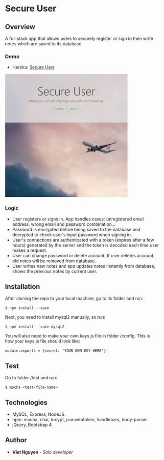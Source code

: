 # Secure User

## Overview
A full stack app that allows users to securely register or sign in then write notes which are saved to its database.

### Demo
* Heroku: [Secure User](https://viet-secure-user.herokuapp.com/)
<img src="https://github.com/nguyendviet/Secure-User/blob/master/github.png" width="400"/>

### Logic
* User registers or signs in. App handles cases: unregistered email address, wrong email and password combination...
* Password is encrypted before being saved to the database and decrypted to check user's input password when signing in.
* User's connections are authenticated with a token (expires after a few hours) generated by the server and the token is decoded each time user makes a request.
* User can change password or delete account. If user deletes account, old notes will be removed from database.
* User writes new notes and app updates notes instantly from database, shows the previous notes by current user.

## Installation
After cloning the repo to your local machine, go to its folder and run:
```
$ npm install --save
```
Next, you need to install mysql2 manually, so run:
```
$ npm install --save mysql2
```
You will also need to make your own keys.js file in folder /config. This is how your keys.js file should look like:
```
module.exports = {secret: 'YOUR OWN KEY HERE'};
```

## Test
Go to folder /test and run:
```
$ mocha <test-file-name>
```
## Technologies
* MySQL, Express, NodeJS.
* npm: mocha, chai, brcypt, jsonwebtoken, handlebars, body-parser.
* jQuery, Bootstrap 4.

## Author
* **Viet Nguyen** - *Solo developer*